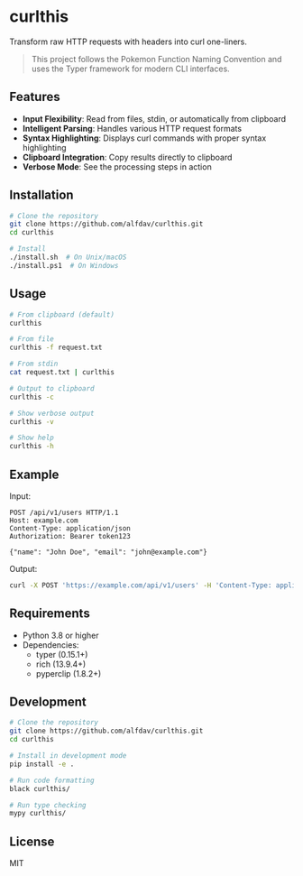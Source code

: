 # curlthis

Transform raw HTTP requests with headers into curl one-liners.

> This project follows the Pokemon Function Naming Convention and uses the Typer framework for modern CLI interfaces.

## Features

- **Input Flexibility**: Read from files, stdin, or automatically from clipboard
- **Intelligent Parsing**: Handles various HTTP request formats
- **Syntax Highlighting**: Displays curl commands with proper syntax highlighting
- **Clipboard Integration**: Copy results directly to clipboard
- **Verbose Mode**: See the processing steps in action

## Installation

```bash
# Clone the repository
git clone https://github.com/alfdav/curlthis.git
cd curlthis

# Install
./install.sh  # On Unix/macOS
./install.ps1  # On Windows
```

## Usage

```bash
# From clipboard (default)
curlthis

# From file
curlthis -f request.txt

# From stdin
cat request.txt | curlthis

# Output to clipboard
curlthis -c

# Show verbose output
curlthis -v

# Show help
curlthis -h
```

## Example

Input:
```
POST /api/v1/users HTTP/1.1
Host: example.com
Content-Type: application/json
Authorization: Bearer token123

{"name": "John Doe", "email": "john@example.com"}
```

Output:
```bash
curl -X POST 'https://example.com/api/v1/users' -H 'Content-Type: application/json' -H 'Authorization: Bearer token123' -d '{"name": "John Doe", "email": "john@example.com"}'
```

## Requirements

- Python 3.8 or higher
- Dependencies:
  - typer (0.15.1+)
  - rich (13.9.4+)
  - pyperclip (1.8.2+)

## Development

```bash
# Clone the repository
git clone https://github.com/alfdav/curlthis.git
cd curlthis

# Install in development mode
pip install -e .

# Run code formatting
black curlthis/

# Run type checking
mypy curlthis/
```

## License

MIT
